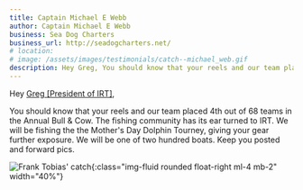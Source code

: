 ```yaml
---
title: Captain Michael E Webb
author: Captain Michael E Webb
business: Sea Dog Charters
business_url: http://seadogcharters.net/
# location: 
# image: /assets/images/testimonials/catch--michael_web.gif
description: Hey Greg, You should know that your reels and our team placed 4th out of 68 teams in the Annual Bull & Cow.
---
```


Hey [Greg [President of IRT]](/about/team),

You should know that your reels and our team placed 4th out of 68 teams in the Annual Bull & Cow. The fishing community has its ear turned to IRT. We will be fishing the the Mother's Day Dolphin Tourney, giving your gear further exposure. We will be one of two hundred boats. Keep you posted and forward pics.  

![Frank Tobias' catch](/assets/images/testimonials/catch--michael_web.gif){:class="img-fluid rounded float-right ml-4 mb-2" width="40%"}


      